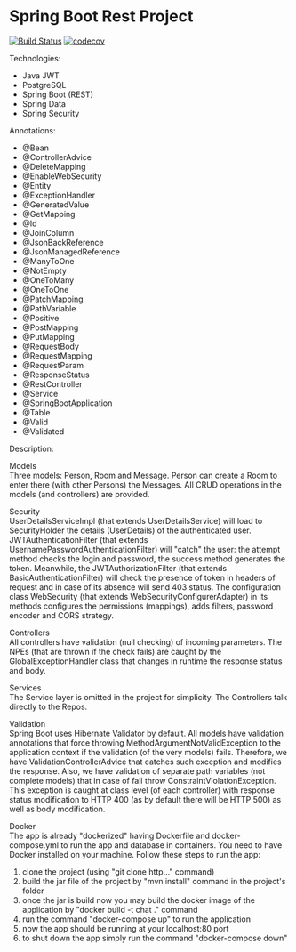 # Spring Boot Rest Project

[![Build Status](https://app.travis-ci.com/AlexanderBanar/job4j_chat.svg?branch=master)](https://app.travis-ci.com/AlexanderBanar/job4j_chat)
[![codecov](https://codecov.io/gh/AlexanderBanar/job4j_chat/branch/master/graph/badge.svg?token=IHJ9SI2EKB)](https://codecov.io/gh/AlexanderBanar/job4j_chat)

Technologies:

- Java JWT
- PostgreSQL
- Spring Boot (REST)
- Spring Data
- Spring Security

Annotations:

- @Bean
- @ControllerAdvice
- @DeleteMapping
- @EnableWebSecurity
- @Entity
- @ExceptionHandler
- @GeneratedValue
- @GetMapping
- @Id
- @JoinColumn
- @JsonBackReference
- @JsonManagedReference
- @ManyToOne
- @NotEmpty
- @OneToMany
- @OneToOne
- @PatchMapping
- @PathVariable
- @Positive
- @PostMapping
- @PutMapping
- @RequestBody
- @RequestMapping
- @RequestParam
- @ResponseStatus
- @RestController
- @Service
- @SpringBootApplication
- @Table
- @Valid
- @Validated

Description:

Models <br />
Three models: Person, Room and Message. Person can create a Room to enter there (with other Persons) the Messages. 
All CRUD operations in the models (and controllers) are provided.

Security <br />
UserDetailsServiceImpl (that extends UserDetailsService) will load to SecurityHolder the details (UserDetails) of 
the authenticated user. JWTAuthenticationFilter (that extends UsernamePasswordAuthenticationFilter) will "catch" 
the user: the attempt method checks the login and password, the success method generates the token. Meanwhile, 
the JWTAuthorizationFilter (that extends BasicAuthenticationFilter) will check the presence of token in headers of 
request and in case of its absence will send 403 status. The configuration class WebSecurity (that extends 
WebSecurityConfigurerAdapter) in its methods configures the permissions (mappings), adds filters, password encoder 
and CORS strategy.

Controllers <br />
All controllers have validation (null checking) of incoming parameters. The NPEs (that are thrown if the check fails) 
are caught by the GlobalExceptionHandler class that changes in runtime the response status and body.

Services <br />
The Service layer is omitted in the project for simplicity. The Controllers talk directly to the Repos.

Validation <br />
Spring Boot uses Hibernate Validator by default. All models have validation annotations that force throwing 
MethodArgumentNotValidException to the application context if the validation (of the very models) fails. Therefore, 
we have ValidationControllerAdvice that catches such exception and modifies the response. Also, we have validation of 
separate path variables (not complete models) that in case of fail throw ConstraintViolationException. This exception 
is caught at class level (of each controller) with response status modification to HTTP 400 (as by default there will 
be HTTP 500) as well as body modification.

Docker <br />
The app is already "dockerized" having Dockerfile and docker-compose.yml to run the app and database
in containers. You need to have Docker installed on your machine. Follow these steps to run the app: <br />
1. clone the project (using "git clone http..." command) <br />
2. build the jar file of the project by "mvn install" command in the project's folder <br />
3. once the jar is build now you may build the docker image of the application by "docker build -t chat ." command <br />
4. run the command "docker-compose up" to run the application <br />
5. now the app should be running at your localhost:80 port <br />
6. to shut down the app simply run the command "docker-compose down" <br />